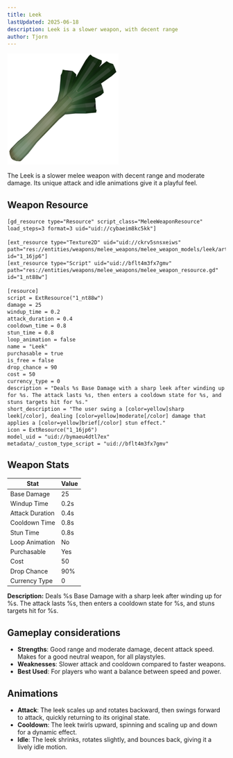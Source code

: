 ```yaml
---
title: Leek
lastUpdated: 2025-06-18
description: Leek is a slower weapon, with decent range
author: Tjorn
---
```


![Leek Icon](../../../../../../../assets/fowl-play/gameplay/combat/melee-combat/weapons/leek/leek.png)

The Leek is a slower melee weapon with decent range and moderate damage. Its unique attack and idle animations give it a playful feel.

## Weapon Resource

```gdscript
[gd_resource type="Resource" script_class="MeleeWeaponResource" load_steps=3 format=3 uid="uid://cybaeim8kc5kk"]

[ext_resource type="Texture2D" uid="uid://ckrv5snsxeiws" path="res://entities/weapons/melee_weapons/melee_weapon_models/leek/art/leek.png" id="1_16jp6"]
[ext_resource type="Script" uid="uid://bflt4m3fx7gmv" path="res://entities/weapons/melee_weapons/melee_weapon_resource.gd" id="1_nt88w"]

[resource]
script = ExtResource("1_nt88w")
damage = 25
windup_time = 0.2
attack_duration = 0.4
cooldown_time = 0.8
stun_time = 0.8
loop_animation = false
name = "Leek"
purchasable = true
is_free = false
drop_chance = 90
cost = 50
currency_type = 0
description = "Deals %s Base Damage with a sharp leek after winding up for %s. The attack lasts %s, then enters a cooldown state for %s, and stuns targets hit for %s."
short_description = "The user swing a [color=yellow]sharp leek[/color], dealing [color=yellow]moderate[/color] damage that applies a [color=yellow]brief[/color] stun effect."
icon = ExtResource("1_16jp6")
model_uid = "uid://bymaeu4dtl7ex"
metadata/_custom_type_script = "uid://bflt4m3fx7gmv"
```

## Weapon Stats

| Stat                | Value                |
|---------------------|---------------------|
| Base Damage         | 25                  |
| Windup Time         | 0.2s                |
| Attack Duration     | 0.4s                |
| Cooldown Time       | 0.8s                |
| Stun Time           | 0.8s                |
| Loop Animation      | No                  |
| Purchasable         | Yes                 |
| Cost                | 50                  |
| Drop Chance         | 90%                 |
| Currency Type       | 0                   |

**Description:**
Deals %s Base Damage with a sharp leek after winding up for %s. The attack lasts %s, then enters a cooldown state for %s, and stuns targets hit for %s.

## Gameplay considerations

- **Strengths**: Good range and moderate damage, decent attack speed. Makes for a good neutral weapon, for all playstyles.
- **Weaknesses**: Slower attack and cooldown compared to faster weapons.
- **Best Used**: For players who want a balance between speed and power.

## Animations

- **Attack**: The leek scales up and rotates backward, then swings forward to attack, quickly returning to its original state.
- **Cooldown**: The leek twirls upward, spinning and scaling up and down for a dynamic effect.
- **Idle**: The leek shrinks, rotates slightly, and bounces back, giving it a lively idle motion.
